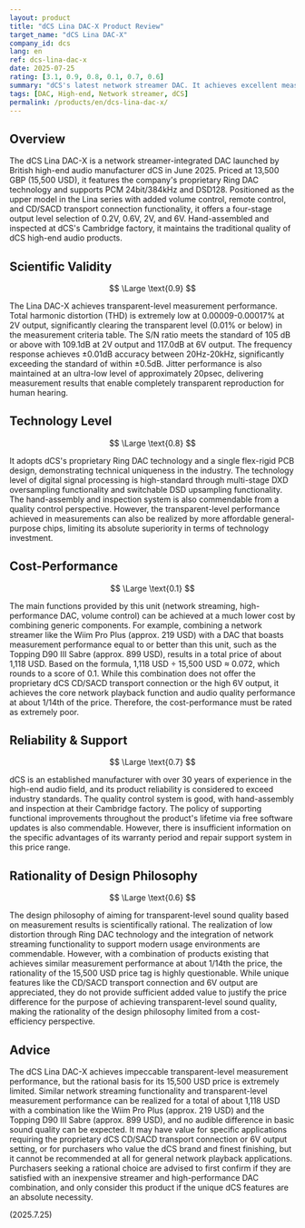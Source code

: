 ```yaml
---
layout: product
title: "dCS Lina DAC-X Product Review"
target_name: "dCS Lina DAC-X"
company_id: dcs
lang: en
ref: dcs-lina-dac-x
date: 2025-07-25
rating: [3.1, 0.9, 0.8, 0.1, 0.7, 0.6]
summary: "dCS's latest network streamer DAC. It achieves excellent measurement performance with its Ring DAC, but faces extreme challenges in cost-performance as equivalent functionality can be achieved at a much lower cost with generic components."
tags: [DAC, High-end, Network streamer, dCS]
permalink: /products/en/dcs-lina-dac-x/
---
```

## Overview

The dCS Lina DAC-X is a network streamer-integrated DAC launched by British high-end audio manufacturer dCS in June 2025. Priced at 13,500 GBP (15,500 USD), it features the company's proprietary Ring DAC technology and supports PCM 24bit/384kHz and DSD128. Positioned as the upper model in the Lina series with added volume control, remote control, and CD/SACD transport connection functionality, it offers a four-stage output level selection of 0.2V, 0.6V, 2V, and 6V. Hand-assembled and inspected at dCS's Cambridge factory, it maintains the traditional quality of dCS high-end audio products.

## Scientific Validity

$$ \Large \text{0.9} $$

The Lina DAC-X achieves transparent-level measurement performance. Total harmonic distortion (THD) is extremely low at 0.00009-0.00017% at 2V output, significantly clearing the transparent level (0.01% or below) in the measurement criteria table. The S/N ratio meets the standard of 105 dB or above with 109.1dB at 2V output and 117.0dB at 6V output. The frequency response achieves ±0.01dB accuracy between 20Hz-20kHz, significantly exceeding the standard of within ±0.5dB. Jitter performance is also maintained at an ultra-low level of approximately 20psec, delivering measurement results that enable completely transparent reproduction for human hearing.

## Technology Level

$$ \Large \text{0.8} $$

It adopts dCS's proprietary Ring DAC technology and a single flex-rigid PCB design, demonstrating technical uniqueness in the industry. The technology level of digital signal processing is high-standard through multi-stage DXD oversampling functionality and switchable DSD upsampling functionality. The hand-assembly and inspection system is also commendable from a quality control perspective. However, the transparent-level performance achieved in measurements can also be realized by more affordable general-purpose chips, limiting its absolute superiority in terms of technology investment.

## Cost-Performance

$$ \Large \text{0.1} $$

The main functions provided by this unit (network streaming, high-performance DAC, volume control) can be achieved at a much lower cost by combining generic components. For example, combining a network streamer like the Wiim Pro Plus (approx. 219 USD) with a DAC that boasts measurement performance equal to or better than this unit, such as the Topping D90 III Sabre (approx. 899 USD), results in a total price of about 1,118 USD. Based on the formula, 1,118 USD ÷ 15,500 USD ≈ 0.072, which rounds to a score of 0.1. While this combination does not offer the proprietary dCS CD/SACD transport connection or the high 6V output, it achieves the core network playback function and audio quality performance at about 1/14th of the price. Therefore, the cost-performance must be rated as extremely poor.

## Reliability & Support

$$ \Large \text{0.7} $$

dCS is an established manufacturer with over 30 years of experience in the high-end audio field, and its product reliability is considered to exceed industry standards. The quality control system is good, with hand-assembly and inspection at their Cambridge factory. The policy of supporting functional improvements throughout the product's lifetime via free software updates is also commendable. However, there is insufficient information on the specific advantages of its warranty period and repair support system in this price range.

## Rationality of Design Philosophy

$$ \Large \text{0.6} $$

The design philosophy of aiming for transparent-level sound quality based on measurement results is scientifically rational. The realization of low distortion through Ring DAC technology and the integration of network streaming functionality to support modern usage environments are commendable. However, with a combination of products existing that achieves similar measurement performance at about 1/14th the price, the rationality of the 15,500 USD price tag is highly questionable. While unique features like the CD/SACD transport connection and 6V output are appreciated, they do not provide sufficient added value to justify the price difference for the purpose of achieving transparent-level sound quality, making the rationality of the design philosophy limited from a cost-efficiency perspective.

## Advice

The dCS Lina DAC-X achieves impeccable transparent-level measurement performance, but the rational basis for its 15,500 USD price is extremely limited. Similar network streaming functionality and transparent-level measurement performance can be realized for a total of about 1,118 USD with a combination like the Wiim Pro Plus (approx. 219 USD) and the Topping D90 III Sabre (approx. 899 USD), and no audible difference in basic sound quality can be expected. It may have value for specific applications requiring the proprietary dCS CD/SACD transport connection or 6V output setting, or for purchasers who value the dCS brand and finest finishing, but it cannot be recommended at all for general network playback applications. Purchasers seeking a rational choice are advised to first confirm if they are satisfied with an inexpensive streamer and high-performance DAC combination, and only consider this product if the unique dCS features are an absolute necessity.

(2025.7.25)
